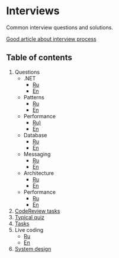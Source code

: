 # Interviews
Common interview questions and solutions.

[Good article about interview process](https://habr.com/ru/companies/geekfactor/articles/660423/)

## Table of contents

1. Questions
   - .NET
     - [Ru](https://github.com/alex1ozr/LearnDotNet/tree/main/Interviews/Questions.NET_ru.md)
     - [En](https://github.com/alex1ozr/LearnDotNet/tree/main/Interviews/Questions.NET_en.md)
   - Patterns
      - [Ru](https://github.com/alex1ozr/LearnDotNet/tree/main/Interviews/Questions.Patterns_ru.md)
      - [En](https://github.com/alex1ozr/LearnDotNet/tree/main/Interviews/Questions.Patterns.md)
   - Performance
      - [Ru)](https://github.com/alex1ozr/LearnDotNet/tree/main/Interviews/Questions.Performance_ru.md)
      - [En](https://github.com/alex1ozr/LearnDotNet/tree/main/Interviews/Questions.Performance_en.md)
   - Database
     - [Ru](https://github.com/alex1ozr/LearnDotNet/tree/main/Interviews/Questions.Database_ru.md)
     - [En](https://github.com/alex1ozr/LearnDotNet/tree/main/Interviews/Questions.Database_en.md)
   - Messaging
     - [Ru](https://github.com/alex1ozr/LearnDotNet/tree/main/Interviews/Questions.Messaging_ru.md)
     - [En](https://github.com/alex1ozr/LearnDotNet/tree/main/Interviews/Questions.Messaging_en.md)
   - Architecture
     - [Ru](https://github.com/alex1ozr/LearnDotNet/tree/main/Interviews/Questions.Architecture_ru.md)
     - [En](https://github.com/alex1ozr/LearnDotNet/tree/main/Interviews/Questions.Architecture_en.md)
   - Performance
      - [Ru](https://github.com/alex1ozr/LearnDotNet/tree/main/Interviews/Questions.Performance_ru.md)
      - [En](https://github.com/alex1ozr/LearnDotNet/tree/main/Interviews/Questions.Performance_en.md)
2. [CodeReview tasks](https://github.com/alex1ozr/LearnDotNet/tree/main/Interviews/CodeReview)
3. [Typical quiz](https://github.com/alex1ozr/LearnDotNet/tree/main/Interviews/Samples)
4. [Tasks](https://github.com/alex1ozr/LearnDotNet/tree/main/Interviews/Tasks)
5. Live coding
   - [Ru](https://github.com/alex1ozr/LearnDotNet/blob/main/Interviews/Live%20Coding_ru.md)
   - [En](https://github.com/alex1ozr/LearnDotNet/blob/main/Interviews/Live%20Coding_en.md)
6. [System design](https://github.com/alex1ozr/LearnDotNet/blob/main/Interviews/SystemDesign)